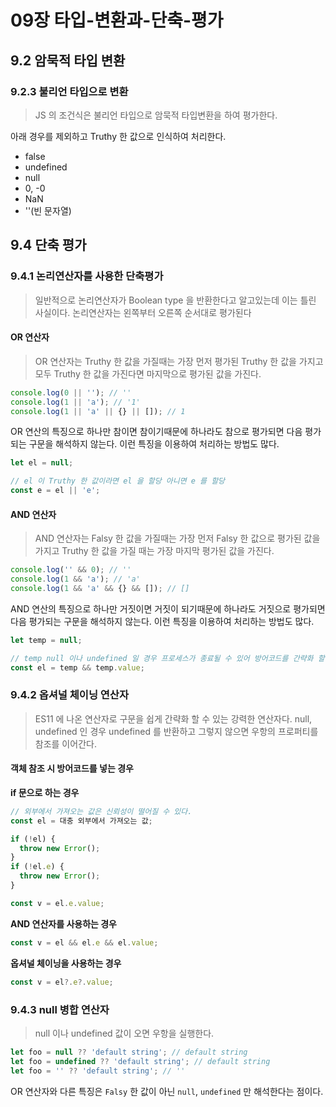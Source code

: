 # 09장 타입-변환과-단축-평가

## 9.2 암묵적 타입 변환

### 9.2.3 불리언 타입으로 변환

> JS 의 조건식은 불리언 타입으로 암묵적 타입변환을 하여 평가한다.

아래 경우를 제외하고 Truthy 한 값으로 인식하여 처리한다.

- false
- undefined
- null
- 0, -0
- NaN
- ''(빈 문자열)

## 9.4 단축 평가

### 9.4.1 논리연산자를 사용한 단축평가

> 일반적으로 논리연산자가 Boolean type 을 반환한다고 알고있는데 이는 틀린 사실이다.
> 논리연산자는 왼쪽부터 오른쪽 순서대로 평가된다

#### OR 연산자

> OR 연산자는 Truthy 한 값을 가질때는 가장 먼저 평가된 Truthy 한 값을 가지고 모두 Truthy 한 값을 가진다면 마지막으로 평가된 값을 가진다.

```js
console.log(0 || ''); // ''
console.log(1 || 'a'); // '1'
console.log(1 || 'a' || {} || []); // 1
```

OR 연산의 특징으로 하나만 참이면 참이기때문에 하나라도 참으로 평가되면 다음 평가되는 구문을 해석하지 않는다.
이런 특징을 이용하여 처리하는 방법도 많다.

```js
let el = null;

// el 이 Truthy 한 값이라면 el 을 할당 아니면 e 를 할당
const e = el || 'e';
```

#### AND 연산자

> AND 연산자는 Falsy 한 값을 가질때는 가장 먼저 Falsy 한 값으로 평가된 값을 가지고 Truthy 한 값을 가질 때는 가장 마지막 평가된 값을 가진다.

```js
console.log('' && 0); // ''
console.log(1 && 'a'); // 'a'
console.log(1 && 'a' && {} && []); // []
```

AND 연산의 특징으로 하나만 거짓이면 거짓이 되기때문에 하나라도 거짓으로 평가되면 다음 평가되는 구문을 해석하지 않는다.
이런 특징을 이용하여 처리하는 방법도 많다.

```js
let temp = null;

// temp null 이나 undefined 일 경우 프로세스가 종료될 수 있어 방어코드를 간략화 할 수 있다.
const el = temp && temp.value;
```

### 9.4.2 옵셔널 체이닝 연산자

> ES11 에 나온 연산자로 구문을 쉽게 간략화 할 수 있는 강력한 연산자다.
> null, undefined 인 경우 undefined 를 반환하고 그렇지 않으면 우항의 프로퍼티를 참조를 이어간다.

#### 객체 참조 시 방어코드를 넣는 경우

**if 문으로 하는 경우**

```js
// 외부에서 가져오는 값은 신뢰성이 떨어질 수 있다.
const el = 대충 외부에서 가져오는 값;

if (!el) {
  throw new Error();
}
if (!el.e) {
  throw new Error();
}

const v = el.e.value;
```

**AND 연산자를 사용하는 경우**

```js
const v = el && el.e && el.value;
```

**옵셔널 체이닝을 사용하는 경우**

```js
const v = el?.e?.value;
```

### 9.4.3 null 병합 연산자

> null 이나 undefined 값이 오면 우항을 실행한다.

```js
let foo = null ?? 'default string'; // default string
let foo = undefined ?? 'default string'; // default string
let foo = '' ?? 'default string'; // ''
```

OR 연산자와 다른 특징은 `Falsy` 한 값이 아닌 `null`, `undefined` 만 해석한다는 점이다.
